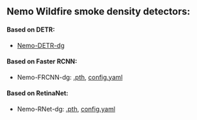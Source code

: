 ## Nemo Wildfire smoke density detectors:

#### Based on DETR:
- [Nemo-DETR-dg](https://nevada.box.com/s/ad391d20lsjfh0n85z9pc3hj739462x3)


#### Based on Faster RCNN:

  - Nemo-FRCNN-dg: [.pth](https://nevada.box.com/s/tckoxw2pjq6brfhnlgsrq22lnarc7qwd), [config.yaml](https://nevada.box.com/s/vynwtiw8sgjkbxn0326m2qz2vy3nre5t)

#### Based on RetinaNet:
  - Nemo-RNet-dg: [.pth](https://nevada.box.com/s/dtdq1a49nvdo26vw6wjh4pxscorp1ezp), [config.yaml](https://nevada.box.com/s/bqq6ofrdop5r1f1ri9qufpdhpl2cw54y)
